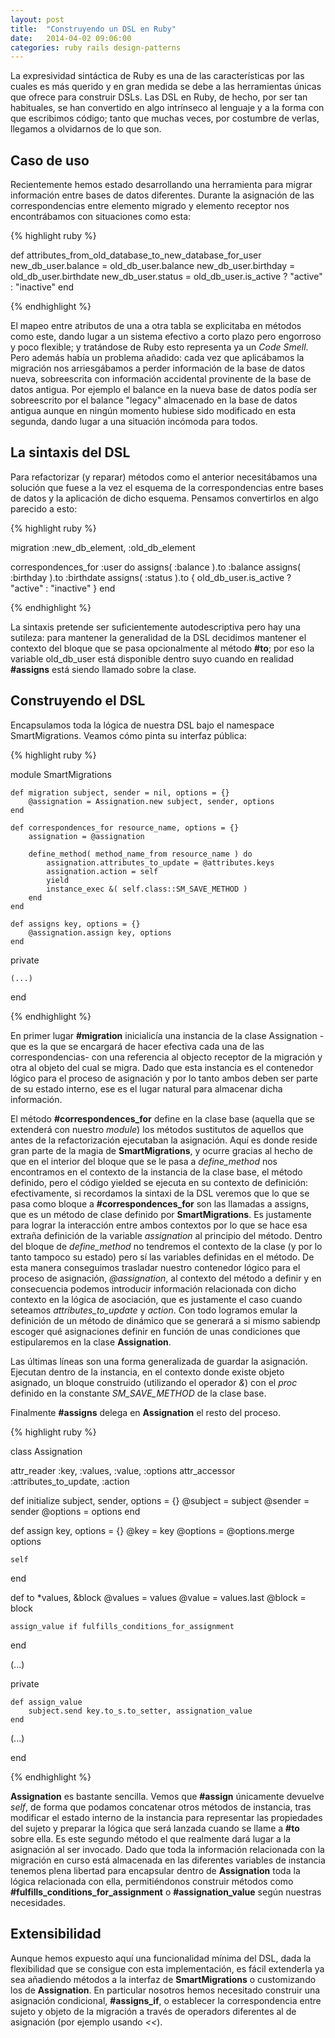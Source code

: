 ```yaml
---
layout: post
title:  "Construyendo un DSL en Ruby"
date:   2014-04-02 09:06:00
categories: ruby rails design-patterns
---
```


La expresividad sintáctica de Ruby es una de las características por las cuales es más querido y en gran medida se debe a las herramientas únicas que ofrece para construir DSLs. Las DSL en Ruby, de hecho, por ser tan habituales, se han convertido en algo intrínseco al lenguaje y a la forma con que escribimos código; tanto que muchas veces, por costumbre de verlas, llegamos a olvidarnos de lo que son.

## Caso de uso

Recientemente hemos estado desarrollando una herramienta para migrar información entre bases de datos diferentes. Durante la asignación de las correspondencias entre elemento migrado y elemento receptor nos encontrábamos con situaciones como esta:  

{% highlight ruby %}

def attributes_from_old_database_to_new_database_for_user
    new_db_user.balance = old_db_user.balance
    new_db_user.birthday = old_db_user.birthdate
    new_db_user.status = old_db_user.is_active ? "active" : "inactive"
end

{% endhighlight %}

El mapeo entre atributos de una a otra tabla se explicitaba en métodos como este, dando lugar a un sistema efectivo a corto plazo pero engorroso y poco flexible; y tratándose de Ruby esto representa ya un *Code Smell*. Pero además había un problema añadido: cada vez que aplicábamos la migración nos arriesgábamos a perder información de la base de datos nueva, sobreescrita con información accidental provinente de la base de datos antigua. Por ejemplo el balance en la nueva base de datos podía ser sobreescrito por el balance "legacy" almacenado en la base de datos antigua aunque en ningún momento hubiese sido modificado en esta segunda, dando lugar a una situación incómoda para todos.

## La sintaxis del DSL

Para refactorizar (y reparar) métodos como el anterior necesitábamos una solución que fuese a la vez el esquema de la correspondencias entre bases de datos y la aplicación de dicho esquema. Pensamos convertirlos en algo parecido a esto:

{% highlight ruby %}

migration :new_db_element, :old_db_element

correspondences_for :user do
    assigns( :balance  ).to :balance
    assigns( :birthday ).to :birthdate
    assigns( :status   ).to { old_db_user.is_active ? "active" : "inactive" }
end

{% endhighlight %}

La sintaxis pretende ser suficientemente autodescriptiva pero hay una sutileza: para mantener la generalidad de la DSL decidimos mantener el contexto del bloque que se pasa opcionalmente al método **#to**; por eso la variable old\_db\_user está disponible dentro suyo cuando en realidad **#assigns** está siendo llamado sobre la clase.

## Construyendo el DSL

Encapsulamos toda la lógica de nuestra DSL bajo el namespace SmartMigrations. Veamos cómo pinta su interfaz pública:

{% highlight ruby %}

module SmartMigrations

    def migration subject, sender = nil, options = {}
        @assignation = Assignation.new subject, sender, options
    end

    def correspondences_for resource_name, options = {}
        assignation = @assignation 

        define_method( method_name_from resource_name ) do
            assignation.attributes_to_update = @attributes.keys
            assignation.action = self
            yield
            instance_exec &( self.class::SM_SAVE_METHOD )
        end
    end

    def assigns key, options = {}
        @assignation.assign key, options
    end

private

    (...)

end

{% endhighlight %}

En primer lugar **#migration** inicialicía una instancia de la clase Assignation -que es la que se encargará de hacer efectiva cada una de las correspondencias- con una referencia al objecto receptor de la migración y otra al objeto del cual se migra. Dado que esta instancia es el contenedor lógico para el proceso de asignación y por lo tanto ambos deben ser parte de su estado interno, ese es el lugar natural para almacenar dicha información. 

El método **#correspondences_for** define en la clase base (aquella que se extenderá con nuestro *module*) los métodos sustitutos de aquellos que antes de la refactorización ejecutaban la asignación. Aquí es donde reside gran parte de la magia de **SmartMigrations**, y ocurre gracias al hecho de que en el interior del bloque que se le pasa a *define_method* nos encontramos en el contexto de la instancia de la clase base, el método definido, pero el código yielded se ejecuta en su contexto de definición: efectivamente, si recordamos la sintaxi de la DSL veremos que lo que se pasa como bloque a **#correspondences_for** son las llamadas a assigns, que es un método de clase definido por **SmartMigrations**. Es justamente para lograr la interacción entre ambos contextos por lo que se hace esa extraña definición de la variable *assignation* al principio del método. Dentro del bloque de *define_method* no tendremos el contexto de la clase (y por lo tanto tampoco su estado) pero sí las variables definidas en el método. De esta manera conseguimos trasladar nuestro contenedor lógico para el proceso de asignación, *@assignation*, al contexto del método a definir y en consecuencia podemos introducir información relacionada con dicho contexto en la lógica de asociación, que es justamente el caso cuando seteamos *attributes\_to\_update* y *action*. Con todo logramos emular la definición de un método de dinámico que se generará a si mismo sabiendp escoger qué asignaciones definir en función de unas condiciones que estipularemos en la clase **Assignation**. 

Las últimas líneas son una forma generalizada de guardar la asignación. Ejecutan dentro de la instancia, en el contexto donde existe objeto asignado, un bloque construido (utilizando el operador *&*) con el *proc* definido en la constante *SM\_SAVE\_METHOD* de la clase base.

Finalmente **#assigns** delega en **Assignation** el resto del proceso.

{% highlight ruby %}

class Assignation

  attr_reader :key, :values, :value, :options
  attr_accessor :attributes_to_update, :action

  def initialize subject, sender, options = {}
    @subject = subject
    @sender  = sender
    @options = options
  end

  def assign key, options = {}
    @key     = key
    @options = @options.merge options

    self
  end

  def to *values, &block
    @values = values
    @value  = values.last
    @block  = block

    assign_value if fulfills_conditions_for_assignment
  end

(...)

private

    def assign_value
        subject.send key.to_s.to_setter, assignation_value
    end

(...)

end

{% endhighlight %}

**Assignation** es bastante sencilla. Vemos que **#assign** únicamente devuelve *self*, de forma que podamos concatenar otros métodos de instancia, tras modificar el estado interno de la instancia para representar las propiedades del sujeto y preparar la lógica que será lanzada cuando se llame a **#to** sobre ella. Es este segundo método el que realmente dará lugar a la asignación al ser invocado. Dado que toda la información relacionada con la migración en curso está almacenada en las diferentes variables de instancia tenemos plena libertad para encapsular dentro de **Assignation** toda la lógica relacionada con ella, permitiéndonos construir métodos como **#fulfills\_conditions\_for\_assignment** o **#assignation_value** según nuestras necesidades.

## Extensibilidad

Aunque hemos expuesto aquí una funcionalidad mínima del DSL, dada la flexibilidad que se consigue con esta implementación, es fácil extenderla ya sea añadiendo métodos a la interfaz de **SmartMigrations** o customizando los de **Assignation**. En particular nosotros hemos necesitado construir una asignación condicional, **#assigns_if**, o establecer la correspondencia entre sujeto y objeto de la migración a través de operadors diferentes al de asignación (por ejemplo usando *<<*).